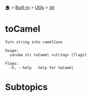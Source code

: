 <!--startTocHeader-->
[🏠](../../../README.md) > [Built-in](../../README.md) > [Utils](../README.md) > [str](README.md)
# toCamel
<!--endTocHeader-->

```
Turn string into camelCase

Usage:
  zaruba str toCamel <string> [flags]

Flags:
  -h, --help   help for toCamel

```

# Subtopics
<!--startTocSubtopic-->
<!--endTocSubtopic-->